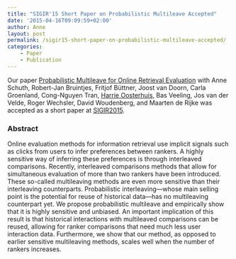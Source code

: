 ```yaml
---
title: "SIGIR'15 Short Paper on Probabilistic Multileave Accepted"
date: '2015-04-16T09:09:59+02:00'
author: Anne
layout: post
permalink: /sigir15-short-paper-on-probabilistic-multileave-accepted/
categories:
    - Paper
    - Publication
---
```


Our paper [Probabilistic Multileave for Online Retrieval Evaluation](/publications/schuth-2015-probabilistic)
with Anne Schuth, Robert-Jan Bruintjes, Fritjof Büttner, Joost van Doorn, Carla Groenland, Cong-Nguyen Tran, [Harrie
Oosterhuis](https://harrieo.github.io/), Bas Veeling, Jos van der Velde, Roger Wechsler, David Woudenberg, and Maarten de Rijke was accepted as a
short paper at [SIGIR2015](http://www.sigir2015.org/).

### Abstract

Online evaluation methods for information retrieval use implicit signals such as clicks from users to infer preferences
between rankers. A highly sensitive way of inferring these preferences is through interleaved comparisons. Recently,
interleaved comparisons methods that allow for simultaneous evaluation of more than two rankers have been introduced.
These so-called multileaving methods are even more sensitive than their interleaving counterparts. Probabilistic
interleaving—whose main selling point is the potential for reuse of historical data—has no multileaving counterpart yet.
We propose probabilistic multileave and empirically show that it is highly sensitive and unbiased. An important
implication of this result is that historical interactions with multileaved comparisons can be reused, allowing for
ranker comparisons that need much less user interaction data. Furthermore, we show that our method, as opposed to
earlier sensitive multileaving methods, scales well when the number of rankers increases.

